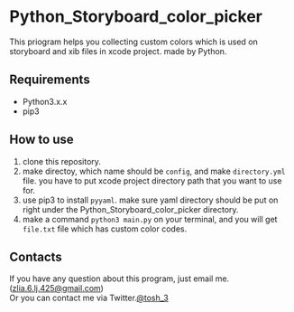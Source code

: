 # Python_Storyboard_color_picker

This priogram helps you collecting custom colors which is used on storyboard and xib files in xcode project.
made by Python.

## Requirements
- Python3.x.x
- pip3

## How to use

1. clone this repository.
2. make directoy, which name should be `config`, and make `directory.yml` file. you have to put xcode project directory path that you want to use for.
3. use pip3 to install `pyyaml`. make sure yaml directory should be put on right under the Python_Storyboard_color_picker directory.
4. make a command `python3 main.py` on your terminal, and you will get `file.txt` file which has custom color codes.

## Contacts
If you have any question about this program, just email me.(zlia.6.lj.425@gmail.com)  
Or you can contact me via Twitter.[@tosh_3](https://twitter.com/tosh_3)